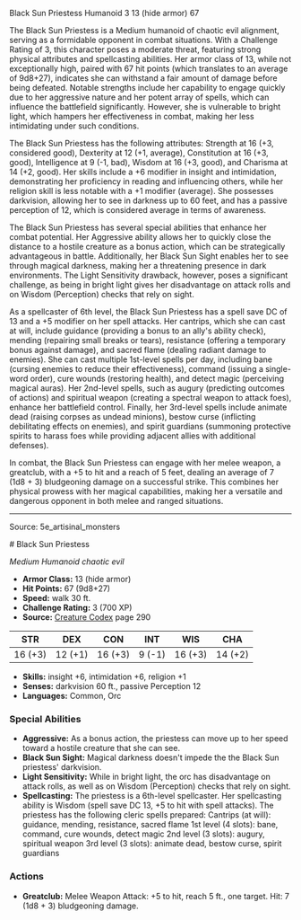 <MonsterName/>Black Sun Priestess</MonsterName>
<CreatureType/>Humanoid</CreatureType>
<CR/>3</CR>
<AC/>13 (hide armor)</AC>
<HP/>67</HP>
<summary>The Black Sun Priestess is a Medium humanoid of chaotic evil alignment, serving as a formidable opponent in combat situations. With a Challenge Rating of 3, this character poses a moderate threat, featuring strong physical attributes and spellcasting abilities. Her armor class of 13, while not exceptionally high, paired with 67 hit points (which translates to an average of 9d8+27), indicates she can withstand a fair amount of damage before being defeated. Notable strengths include her capability to engage quickly due to her aggressive nature and her potent array of spells, which can influence the battlefield significantly. However, she is vulnerable to bright light, which hampers her effectiveness in combat, making her less intimidating under such conditions.</summary>

<detail>

The Black Sun Priestess has the following attributes: Strength at 16 (+3, considered good), Dexterity at 12 (+1, average), Constitution at 16 (+3, good), Intelligence at 9 (-1, bad), Wisdom at 16 (+3, good), and Charisma at 14 (+2, good). Her skills include a +6 modifier in insight and intimidation, demonstrating her proficiency in reading and influencing others, while her religion skill is less notable with a +1 modifier (average). She possesses darkvision, allowing her to see in darkness up to 60 feet, and has a passive perception of 12, which is considered average in terms of awareness.

The Black Sun Priestess has several special abilities that enhance her combat potential. Her Aggressive ability allows her to quickly close the distance to a hostile creature as a bonus action, which can be strategically advantageous in battle. Additionally, her Black Sun Sight enables her to see through magical darkness, making her a threatening presence in dark environments. The Light Sensitivity drawback, however, poses a significant challenge, as being in bright light gives her disadvantage on attack rolls and on Wisdom (Perception) checks that rely on sight.

As a spellcaster of 6th level, the Black Sun Priestess has a spell save DC of 13 and a +5 modifier on her spell attacks. Her cantrips, which she can cast at will, include guidance (providing a bonus to an ally's ability check), mending (repairing small breaks or tears), resistance (offering a temporary bonus against damage), and sacred flame (dealing radiant damage to enemies). She can cast multiple 1st-level spells per day, including bane (cursing enemies to reduce their effectiveness), command (issuing a single-word order), cure wounds (restoring health), and detect magic (perceiving magical auras). Her 2nd-level spells, such as augury (predicting outcomes of actions) and spiritual weapon (creating a spectral weapon to attack foes), enhance her battlefield control. Finally, her 3rd-level spells include animate dead (raising corpses as undead minions), bestow curse (inflicting debilitating effects on enemies), and spirit guardians (summoning protective spirits to harass foes while providing adjacent allies with additional defenses).

In combat, the Black Sun Priestess can engage with her melee weapon, a greatclub, with a +5 to hit and a reach of 5 feet, dealing an average of 7 (1d8 + 3) bludgeoning damage on a successful strike. This combines her physical prowess with her magical capabilities, making her a versatile and dangerous opponent in both melee and ranged situations.</detail>



---

Source: 5e_artisinal_monsters

<statblock>
# Black Sun Priestess

*Medium* *Humanoid* *chaotic evil*

- **Armor Class:** 13 (hide armor)
- **Hit Points:** 67 (9d8+27)
- **Speed:** walk 30 ft.
- **Challenge Rating:** 3 (700 XP)
- **Source:** [Creature Codex](https://koboldpress.com/kpstore/product/creature-codex-for-5th-edition-dnd) page 290

| STR | DEX | CON | INT | WIS | CHA |
| --- | --- | --- | --- | --- | --- |
| 16 (+3) | 12 (+1) | 16 (+3) | 9 (-1) | 16 (+3) | 14 (+2) |

- **Skills:** insight +6, intimidation +6, religion +1
- **Senses:** darkvision 60 ft., passive Perception 12
- **Languages:** Common, Orc

### Special Abilities

- **Aggressive:** As a bonus action, the priestess can move up to her speed toward a hostile creature that she can see.
- **Black Sun Sight:** Magical darkness doesn't impede the the Black Sun priestess' darkvision.
- **Light Sensitivity:** While in bright light, the orc has disadvantage on attack rolls, as well as on Wisdom (Perception) checks that rely on sight.
- **Spellcasting:** The priestess is a 6th-level spellcaster. Her spellcasting ability is Wisdom (spell save DC 13, +5 to hit with spell attacks). The priestess has the following cleric spells prepared:
Cantrips (at will): guidance, mending, resistance, sacred flame
1st level (4 slots): bane, command, cure wounds, detect magic
2nd level (3 slots): augury, spiritual weapon
3rd level (3 slots): animate dead, bestow curse, spirit guardians

### Actions

- **Greatclub:** Melee Weapon Attack: +5 to hit, reach 5 ft., one target. Hit: 7 (1d8 + 3) bludgeoning damage.


</statblock>


